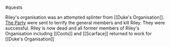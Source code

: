 #quests 

Riley's organisation was an attempted splinter from [[Duke's Organisation]]. [The Party](Quests) were sent to terrify the general members and kill Riley. They were successful.
Riley is now dead and all former members of Riley's Organisation including [[Coots]] and [[Scarface]] returned to work for [[Duke's Organisation]]
